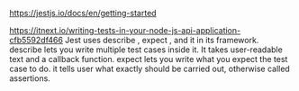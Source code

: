<!-- Resources and Helpful Information in regards to building the sites code -->
https://jestjs.io/docs/en/getting-started


<!-- OOP Javascript -->

<!-- Node.JS Using Jest -->
https://itnext.io/writing-tests-in-your-node-js-api-application-cfb5592df466
Jest uses describe , expect , and it in its framework.
describe lets you write multiple test cases inside it. It takes user-readable text and a callback function.
expect lets you write what you expect the test case to do.
it tells user what exactly should be carried out, otherwise called assertions.

<!-- Misc -->